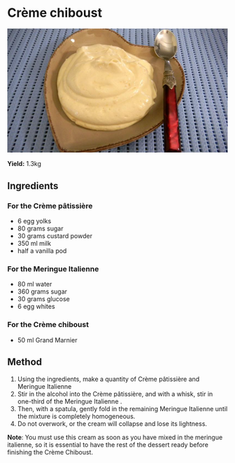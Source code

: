 # Crème chiboust

![Name](resources/creme-chiboust.png)

**Yield:** 1.3kg

## Ingredients
### For the Crème pâtissière
- 6 egg yolks
- 80 grams sugar
- 30 grams custard powder
- 350 ml milk
- half a vanilla pod

### For the Meringue Italienne
- 80 ml water
- 360 grams sugar
- 30 grams glucose
- 6 egg whites

### For the Crème chiboust
-  50 ml Grand Marnier

## Method
1. Using the ingredients, make a quantity of Crème pâtissière and Meringue Italienne
1. Stir in the alcohol into the Crème pâtissière, and with a whisk, stir in one-third of the Meringue Italienne . 
1. Then, with a spatula, gently fold in the remaining Meringue Italienne until the mixture is completely homogeneous.
1. Do not overwork, or the cream will collapse and lose its lightness.

**Note**: You must use this cream as soon as you have mixed in the meringue italienne, so it is essential to have the rest of the dessert ready before finishing the Crème Chiboust.
